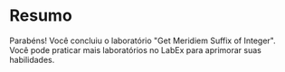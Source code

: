 # Resumo

Parabéns! Você concluiu o laboratório "Get Meridiem Suffix of Integer". Você pode praticar mais laboratórios no LabEx para aprimorar suas habilidades.
